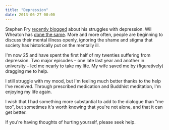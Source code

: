 ```yaml
---
title: "Depression"
date: 2013-06-27 00:00
---
```


Stephen Fry [recently blogged](http://www.stephenfry.com/2013/06/24/only-the-lonely/) about his struggles with depression. Wil Wheaton has [done the same](http://wilwheaton.net/2012/09/depression-lies/). More and more often, people are beginning to discuss their mental illness openly, ignoring the shame and stigma that society has historically put on the mentally ill.

I'm now 25 and have spent the first half of my twenties suffering from depression. Two major episodes – one late last year and another in university – led me nearly to take my life. My wife saved me by (figuratively) dragging me to help.

I still struggle with my mood, but I'm feeling much better thanks to the help I've received. Through prescribed medication and Buddhist meditation, I'm enjoying my life again.

I wish that I had something more substantial to add to the dialogue than "me too", but sometimes it's worth knowing that you're not alone, and that it can get better.

If you're having thoughts of hurting yourself, please seek help.

<!-- more -->

